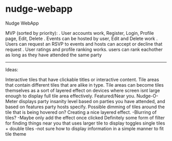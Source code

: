 nudge-webapp
============

Nudge WebApp


MVP (sorted by priority):
. User accounts work, Register, Login, Profile page, Edit, Delete
. Events can be hosted by user, Edit and Delete work
. Users can request an RSVP to events and hosts can accept or decline that request
. User ratings and profile ranking works. users can rank eachother as long as they have attended the same party


-----------

Ideas:

Interactive tiles that have clickable titles or interactive content.
Tile areas that contain different tiles that are alike in type.
Tile areas can become tiles themselves as a sort of layered effect on devices where screen isnt large enough to display full tile area effectively.
Featured/Near you.
Nudge-O-Meter displays party insanity level based on parties you have attended, and based on features party hosts specify.
Possible dimming of tiles around the tile that is being hovered on? Creating a nice layered effect.
  -Blurring of tiles?
  -Maybe only add the effect once clicked
Definitely some form of filter for finding things near you that uses larger tile to display toggles
single tiles + double tiles
  -not sure how to display information in a simple manner to fit tile theme
